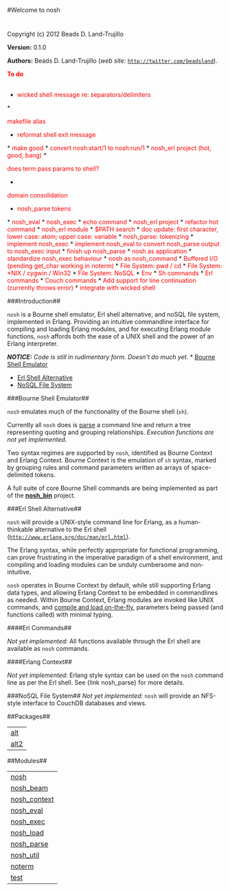 

#Welcome to nosh#


Copyright (c) 2012 Beads D. Land-Trujillo

__Version:__ 0.1.0

__Authors:__ Beads D. Land-Trujillo (_web site:_ [`http://twitter.com/beadsland`](http://twitter.com/beadsland)).

__<font color="red">To do</font>__
<br></br>
* <font color="red">wicked shell message re: separators/delimiters
</font>
* <font color="red">

makefile alias </font>
* <font color="red">reformat shell exit message
</font>
* <font color="red">make good
</font>
* <font color="red">convert nosh:start/1 to nosh:run/1
</font>
* <font color="red">nosh_erl project (hot, good, bang)
</font>
* <font color="red">

does term pass params to shell? </font>
* <font color="red">

domain consolidation </font>
* <font color="red">nosh_parse tokens
</font>
* <font color="red">nosh_eval
</font>
* <font color="red">nosh_exec
</font>
* <font color="red">echo command
</font>
* <font color="red">nosh_erl project
</font>
* <font color="red">refactor hot command
</font>
* <font color="red">nosh_erl module
</font>
* <font color="red">$PATH search
</font>
* <font color="red">doc update:  first character, lower case:  atom; upper case:  variable
</font>
* <font color="red">nosh_parse: tokenizing
</font>
* <font color="red">implement nosh_exec
</font>
* <font color="red">implement nosh_eval to convert nosh_parse output to nosh_exec input
</font>
* <font color="red">finish up nosh_parse
</font>
* <font color="red">nosh as application
</font>
* <font color="red">standardize nosh_exec behaviour
</font>
* <font color="red">nosh as nosh_command
</font>
* <font color="red">Buffered I/O (pending get_char working in noterm)
</font>
* <font color="red">File System:  pwd / cd
</font>
* <font color="red">File System:  *NIX / cygwin / Win32
</font>
* <font color="red">File System:  NoSQL
</font>
* <font color="red">Env
</font>
* <font color="red">Sh commands
</font>
* <font color="red">Erl commands
</font>
* <font color="red">Couch commands
</font>
* <font color="red">Add support for line continuation (currently throws error)
</font>
* <font color="red">integrate with wicked shell
</font>


###<a name="Introduction">Introduction</a>##
 

`nosh` is a Bourne shell emulator, Erl shell alternative, and noSQL file
  system,  implemented in Erlang.  Providing an intuitive commandline
  interface for compiling and loading Erlang modules, and for executing
  Erlang module functions, `nosh` affords both the ease of a UNIX shell 
and the power of an Erlang interpreter. 

_<strong>NOTICE:</strong> Code is still in rudimentary form. Doesn't  do much yet._  * [Bourne Shell Emulator](http://github.com/beadsland/nosh/blob/master/doc/README.md#Bourne_Shell_Emulator)
 * [Erl Shell Alternative](http://github.com/beadsland/nosh/blob/master/doc/README.md#Erl_Shell_Alternative)
 * [NoSQL File System](http://github.com/beadsland/nosh/blob/master/doc/README.md#NoSQL_File_System)
  

###<a name="Bourne_Shell_Emulator">Bourne Shell Emulator</a>##
 

`nosh` emulates much of the functionality of the Bourne shell (`sh`). 

Currently all `nosh` does is [parse](http://github.com/beadsland/nosh/blob/master/doc/nosh_parse.md) a command line
  and return a tree representing quoting and grouping relationships. _Execution functions are not yet implemented_. 

Two syntax regimes are supported by `nosh`, identified as Bourne Context
  and Erlang Context.  Bourne Context is the emulation of `sh` syntax, 
marked by grouping rules and command parameters written as arrays of 
space-delimited tokens. 

A full suite of core Bourne Shell commands are being implemented as part
  of the __[nosh_bin](http://github.com/beadsland/nosh_bin)__ 
project. 

###<a name="Erl_Shell_Alternative">Erl Shell Alternative</a>##
 

`nosh` will provide a UNIX-style command line for Erlang, as a
  human-thinkable alternative to the Erl shell
  ([`http://www.erlang.org/doc/man/erl.html`](http://www.erlang.org/doc/man/erl.html)). 

The Erlang syntax, while perfectly appropriate for functional 
programming, can prove frustrating in the imperative paradigm of a 
shell environment, and compiling and loading modules can be unduly 
cumbersome and non-intuitive. 

`nosh` operates in Bourne Context by default, while still supporting
  Erlang data types, and allowing Erlang Context to be embedded in
  commandlines as needed.  Within Bourne Context, Erlang modules are
  invoked like UNIX commands, and [compile and load
  on-the-fly](http://github.com/beadsland/nosh/blob/master/doc/nosh_load.md), parameters being passed (and functions called) with 
minimal typing. 

####<a name="Erl_Commands">Erl Commands</a>##
 

_Not yet implemented:_  All functions available through the Erl
  shell are available as `nosh` commands. 

####<a name="Erlang_Context">Erlang Context</a>##
 

_Not yet implemented:_  Erlang style syntax can be used on the `nosh` command line as per the Erl shell.  See {link nosh_parse} for 
more details. 

###<a name="NoSQL_File_System">NoSQL File System</a>##
 _Not yet implemented:_ `nosh` will provide an NFS-style interface
  to CouchDB databases and views. 

##Packages##


<table width="100%" border="0" summary="list of packages"><tr><td><a href="http://github.com/beadsland/nosh/blob/master/alt/package-summary.md" class="package">alt</a></td></tr><tr><td><a href="http://github.com/beadsland/nosh/blob/master/alt2/package-summary.md" class="package">alt2</a></td></tr></table>



##Modules##


<table width="100%" border="0" summary="list of modules">
<tr><td><a href="http://github.com/beadsland/nosh/blob/master/doc/nosh.md" class="module">nosh</a></td></tr>
<tr><td><a href="http://github.com/beadsland/nosh/blob/master/doc/nosh_beam.md" class="module">nosh_beam</a></td></tr>
<tr><td><a href="http://github.com/beadsland/nosh/blob/master/doc/nosh_context.md" class="module">nosh_context</a></td></tr>
<tr><td><a href="http://github.com/beadsland/nosh/blob/master/doc/nosh_eval.md" class="module">nosh_eval</a></td></tr>
<tr><td><a href="http://github.com/beadsland/nosh/blob/master/doc/nosh_exec.md" class="module">nosh_exec</a></td></tr>
<tr><td><a href="http://github.com/beadsland/nosh/blob/master/doc/nosh_load.md" class="module">nosh_load</a></td></tr>
<tr><td><a href="http://github.com/beadsland/nosh/blob/master/doc/nosh_parse.md" class="module">nosh_parse</a></td></tr>
<tr><td><a href="http://github.com/beadsland/nosh/blob/master/doc/nosh_util.md" class="module">nosh_util</a></td></tr>
<tr><td><a href="http://github.com/beadsland/nosh/blob/master/doc/noterm.md" class="module">noterm</a></td></tr>
<tr><td><a href="http://github.com/beadsland/nosh/blob/master/doc/test.md" class="module">test</a></td></tr></table>

